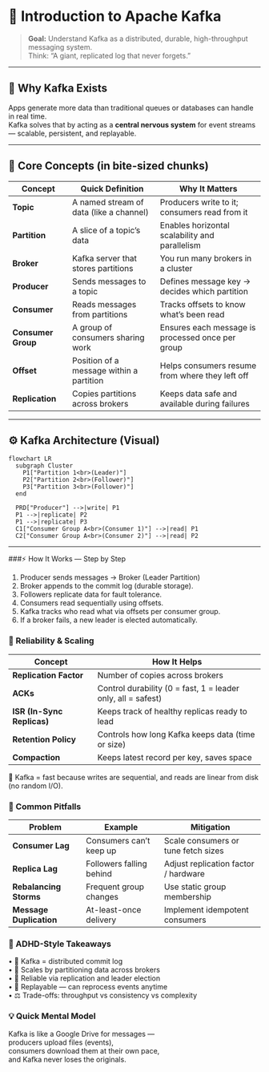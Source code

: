 # 🧭 Introduction to Apache Kafka

> **Goal:** Understand Kafka as a distributed, durable, high-throughput messaging system.  
> Think: “A giant, replicated log that never forgets.”

---

## 🧠 Why Kafka Exists

Apps generate more data than traditional queues or databases can handle in real time.  
Kafka solves that by acting as a **central nervous system** for event streams — scalable, persistent, and replayable.

---

## 🧩 Core Concepts (in bite-sized chunks)

| Concept | Quick Definition | Why It Matters |
|----------|------------------|----------------|
| **Topic** | A named stream of data (like a channel) | Producers write to it; consumers read from it |
| **Partition** | A slice of a topic’s data | Enables horizontal scalability and parallelism |
| **Broker** | Kafka server that stores partitions | You run many brokers in a cluster |
| **Producer** | Sends messages to a topic | Defines message key → decides which partition |
| **Consumer** | Reads messages from partitions | Tracks offsets to know what’s been read |
| **Consumer Group** | A group of consumers sharing work | Ensures each message is processed once per group |
| **Offset** | Position of a message within a partition | Helps consumers resume from where they left off |
| **Replication** | Copies partitions across brokers | Keeps data safe and available during failures |

---

## ⚙️ Kafka Architecture (Visual)

```mermaid
flowchart LR
  subgraph Cluster
    P1["Partition 1<br>(Leader)"]
    P2["Partition 2<br>(Follower)"]
    P3["Partition 3<br>(Follower)"]
  end

  PRD["Producer"] -->|write| P1
  P1 -->|replicate| P2
  P1 -->|replicate| P3
  C1["Consumer Group A<br>(Consumer 1)"] -->|read| P1
  C2["Consumer Group A<br>(Consumer 2)"] -->|read| P2
```

---


###⚡ How It Works — Step by Step

1. Producer sends messages → Broker (Leader Partition)
2. Broker appends to the commit log (durable storage).
3. Followers replicate data for fault tolerance.
4. Consumers read sequentially using offsets.
5. Kafka tracks who read what via offsets per consumer group.
6. If a broker fails, a new leader is elected automatically.

### 🧱 Reliability & Scaling
| Concept                    | How It Helps                                                 |
| -------------------------- | ------------------------------------------------------------ |
| **Replication Factor**     | Number of copies across brokers                              |
| **ACKs**                   | Control durability (0 = fast, 1 = leader only, all = safest) |
| **ISR (In-Sync Replicas)** | Keeps track of healthy replicas ready to lead                |
| **Retention Policy**       | Controls how long Kafka keeps data (time or size)            |
| **Compaction**             | Keeps latest record per key, saves space                     |


🧩 Kafka = fast because writes are sequential, and reads are linear from disk (no random I/O).

### 🚧 Common Pitfalls
| Problem                 | Example                  | Mitigation                           |
| ----------------------- | ------------------------ | ------------------------------------ |
| **Consumer Lag**        | Consumers can’t keep up  | Scale consumers or tune fetch sizes  |
| **Replica Lag**         | Followers falling behind | Adjust replication factor / hardware |
| **Rebalancing Storms**  | Frequent group changes   | Use static group membership          |
| **Message Duplication** | At-least-once delivery   | Implement idempotent consumers       |


### 🧠 ADHD-Style Takeaways

•	🧱 Kafka = distributed commit log  <br>
•	🚀 Scales by partitioning data across brokers <br>
•	🔁 Reliable via replication and leader election <br>
•	🧩 Replayable — can reprocess events anytime  <br>
•	⚖️ Trade-offs: throughput vs consistency vs complexity  <br>


### 💡 Quick Mental Model

Kafka is like a Google Drive for messages — <br>
producers upload files (events),  <br>
consumers download them at their own pace,  <br>
and Kafka never loses the originals.  <br>

